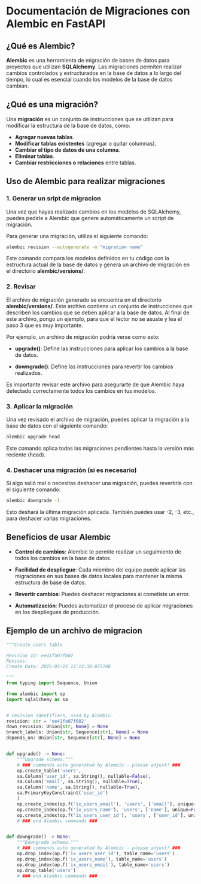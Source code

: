 # Documentación de Migraciones con Alembic en FastAPI

## ¿Qué es Alembic?

**Alembic** es una herramienta de migración de bases de datos para proyectos que utilizan **SQLAlchemy**. Las migraciones permiten realizar cambios controlados y estructurados en la base de datos a lo largo del tiempo, lo cual es esencial cuando los modelos de la base de datos cambian.

## ¿Qué es una migración?

Una **migración** es un conjunto de instrucciones que se utilizan para modificar la estructura de la base de datos, como:

- **Agregar nuevas tablas**.
- **Modificar tablas existentes** (agregar o quitar columnas).
- **Cambiar el tipo de datos de una columna**.
- **Eliminar tablas**.
- **Cambiar restricciones o relaciones** entre tablas.

## Uso de Alembic para realizar migraciones

### 1. Generar un sript de migracion 

Una vez que hayas realizado cambios en los modelos de SQLAlchemy, puedes pedirle a Alembic que genere automáticamente un script de migración.

Para generar una migración, utiliza el siguiente comando:

```bash
alembic revision --autogenerate -m "migration name"
```

Este comando compara los modelos definidos en tu código con la estructura actual de la base de datos y genera un archivo de migración en el directorio **alembic/versions/**.

### 2. Revisar

El archivo de migración generado se encuentra en el directorio **alembic/versions/**. Este archivo contiene un conjunto de instrucciones que describen los cambios que se deben aplicar a la base de datos. Al final de este archivo, pongo un ejemplo, para que el lector no se asuste y lea el paso 3 que es muy importante.

Por ejemplo, un archivo de migración podría verse como esto: 

- **upgrade()**: Define las instrucciones para aplicar los cambios a la base de datos.

- **downgrade()**: Define las instrucciones para revertir los cambios realizados.

Es importante revisar este archivo para asegurarte de que Alembic haya detectado correctamente todos los cambios en tus modelos.

### 3. Aplicar la migración

Una vez revisado el archivo de migración, puedes aplicar la migración a la base de datos con el siguiente comando:

```bash
alembic upgrade head
```

Este comando aplica todas las migraciones pendientes hasta la versión más reciente (head).

### 4. Deshacer una migración (si es necesario)

Si algo salió mal o necesitas deshacer una migración, puedes revertirla con el siguiente comando:

```bash
alembic downgrade -1
```

Esto deshará la última migración aplicada. También puedes usar -2, -3, etc., para deshacer varias migraciones.

## Beneficios de usar Alembic

- **Control de cambios**: Alembic te permite realizar un seguimiento de todos los cambios en la base de datos.

- **Facilidad de despliegue**: Cada miembro del equipo puede aplicar las migraciones en sus bases de datos locales para mantener la misma estructura de base de datos.

- **Revertir cambios**: Puedes deshacer migraciones si cometiste un error.

- **Automatización**: Puedes automatizar el proceso de aplicar migraciones en los despliegues de producción.

## Ejemplo de un archivo de migracion

```python
"""Create users table

Revision ID: ee41fa07f602
Revises: 
Create Date: 2025-03-23 12:12:38.073748

"""
from typing import Sequence, Union

from alembic import op
import sqlalchemy as sa


# revision identifiers, used by Alembic.
revision: str = 'ee41fa07f602'
down_revision: Union[str, None] = None
branch_labels: Union[str, Sequence[str], None] = None
depends_on: Union[str, Sequence[str], None] = None


def upgrade() -> None:
    """Upgrade schema."""
    # ### commands auto generated by Alembic - please adjust! ###
    op.create_table('users',
    sa.Column('user_id', sa.String(), nullable=False),
    sa.Column('email', sa.String(), nullable=True),
    sa.Column('name', sa.String(), nullable=True),
    sa.PrimaryKeyConstraint('user_id')
    )
    op.create_index(op.f('ix_users_email'), 'users', ['email'], unique=True)
    op.create_index(op.f('ix_users_name'), 'users', ['name'], unique=False)
    op.create_index(op.f('ix_users_user_id'), 'users', ['user_id'], unique=False)
    # ### end Alembic commands ###


def downgrade() -> None:
    """Downgrade schema."""
    # ### commands auto generated by Alembic - please adjust! ###
    op.drop_index(op.f('ix_users_user_id'), table_name='users')
    op.drop_index(op.f('ix_users_name'), table_name='users')
    op.drop_index(op.f('ix_users_email'), table_name='users')
    op.drop_table('users')
    # ### end Alembic commands ###
```
